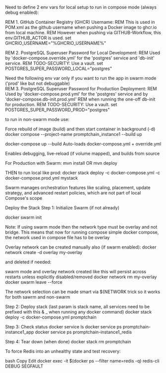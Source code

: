 Need to define 2 env vars for local setup to run in compose mode (always debug enabled):

REM 1. GitHub Container Registry (GHCR) Username:
REM This is used in POM.xml as the github username when pushing a Docker image to ghcr.io from local machine.
REM However when pushing via GITHUB-Workflow, this env.GITHUB_ACTOR is used.
set GHCRIO_USERNAME="%GHCRIO_USERNAME%"

REM 2. PostgreSQL Superuser Password for Local Development:
REM Used by 'docker-compose.override.yml' for the 'postgres' service and 'db-init' service.
REM TODO-SECURITY: Use a vault.
set POSTGRES_SUPER_PASSWORD_LOCAL="postgres"



Need the following env var only if you want to run the app in swarm mode ('prod' like but not debuggable)  
REM 3. PostgreSQL Superuser Password for Production Deployment:
REM Used by 'docker-compose.prod.yml' for the 'postgres' service and by 'docker-compose.db-init.prod.yml'
REM when running the one-off db-init for production.
REM TODO-SECURITY: Use a vault.
set POSTGRES_SUPER_PASSWORD_PROD="postgres"


to run in non-swarm mode use:

Force rebuild of image (build) and then start container in background (-d)
docker compose --project-name promptchain_instance1 --build up 

docker-compose up --build
Auto-loads docker-compose.yml + override.yml

Enables debugging, live-reload (if volume mapped), and builds from source

For Production with Swarm:
mvn install 
OR
mvn deploy

THEN to run local like prod:
docker stack deploy -c docker-compose.yml -c docker-compose.prod.yml mystack

Swarm manages orchestration features like scaling, placement, update strategy, and advanced restart policies, which are not part of local Compose's scope

Deploy the Stack
Step 1: Initialize Swarm (if not already)

docker swarm init 

Note: 
If using swarm mode then the network type must be overlay and not bridge. 
This means that now for running compose simple docker compose, the network used in compose file has to be overlay

Overlay network can be created manually also (if swarm enabled):
docker network create -d overlay my-overlay

and deleted if needed:

swarm mode and overlay network created like this will persist across restarts unless explicitly disabled/removed
docker network rm my-overlay
docker swarm leave --force

The network selection can be made smart via ${NETWORK trick so it works for both sawrm and non-swarm


Step 2: Deploy stack (last param is stack name, all services need to be prefixed with this & _ when running any docker command)
docker stack deploy -c docker-compose.yml promptchain

Step 3: Check status
docker service ls
docker service ps promptchain-instance1_app
docker service ps promptchain-instance1_redis

Step 4: Tear down (when done)
docker stack rm promptchain

To force Redis into an unhealthy state and test recovery:

bash
Copy
Edit
docker exec -it $(docker ps --filter name=redis -q) redis-cli DEBUG SEGFAULT

